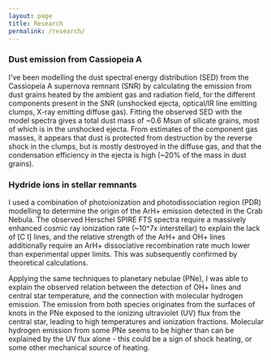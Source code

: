 ```yaml
---
layout: page
title: Research
permalink: /research/
---
```

### Dust emission from Cassiopeia A

I've been modelling the dust spectral energy distribution (SED) from the Cassiopeia A supernova remnant (SNR) by calculating the emission from dust grains heated by the ambient gas and radiation field, for the different components present in the SNR (unshocked ejecta, optical/IR line emitting clumps, X-ray emitting diffuse gas). Fitting the observed SED with the model spectra gives a total dust mass of ~0.6 Msun of silicate grains, most of which is in the unshocked ejecta. From estimates of the component gas masses, it appears that dust is protected from destruction by the reverse shock in the clumps, but is mostly destroyed in the diffuse gas, and that the condensation efficiency in the ejecta is high (~20% of the mass in dust grains).

### Hydride ions in stellar remnants

I used a combination of photoionization and photodissociation region (PDR) modelling to determine the origin of the ArH+ emission detected in the Crab Nebula. The observed Herschel SPIRE FTS spectra require a massively enhanced cosmic ray ionization rate (~10^7x interstellar) to explain the lack of \[C I\] lines, and the relative strength of the ArH+ and OH+ lines additionally require an ArH+ dissociative recombination rate much lower than experimental upper limits. This was subsequently confirmed by theoretical calculations.

Applying the same techniques to planetary nebulae (PNe), I was able to explain the observed relation between the detection of OH+ lines and central star temperature, and the connection with molecular hydrogen emission. The emission from both species originates from the surfaces of knots in the PNe exposed to the ionizing ultraviolet (UV) flux from the central star, leading to high temperatures and ionization fractions. Molecular hydrogen emission from some PNe seems to be higher than can be explained by the UV flux alone - this could be a sign of shock heating, or some other mechanical source of heating.
